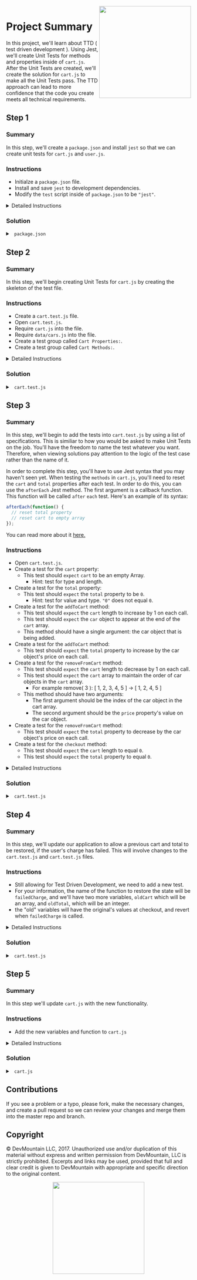 <img src="https://devmounta.in/img/logowhiteblue.png" width="250" align="right">

# Project Summary

In this project, we'll learn about TTD ( test driven development ). Using Jest, we'll create Unit Tests for methods and properties inside of `cart.js`. After the Unit Tests are created, we'll create the solution for `cart.js` to make all the Unit Tests pass. The TTD approach can lead to more confidence that the code you create meets all technical requirements.

## Step 1

### Summary

In this step, we'll create a `package.json` and install `jest` so that we can create unit tests for `cart.js` and `user.js`.

### Instructions

* Initialze a `package.json` file.
* Install and save `jest` to development dependencies.
* Modify the `test` script inside of `package.json` to be `"jest"`.

<details>

<summary> Detailed Instructions </summary>

<br />

Let's begin by initialzing a `package.json` file using `npm`. In a terminal, we can run the command `npm init -y` to get a `package.json` file with all the default values. Once a `package.json` file is created, we can install and save `jest` into our project. We'll want to save `jest` as a development dependency. Using `npm` in a terminal, we can run `npm install --save-dev jest` to install and save it. 

Lastly, we'll just need to update the `test` script in `package.json` to be `"jest"`. This will allow us to run `npm test` in a terminal.

</details>

### Solution

<details>

<summary> <code> package.json </code> </summary>

```js
{
  "name": "unit-testing-afternoon",
  "version": "1.0.0",
  "description": "Unit Testing - Day 1 - Jest",
  "main": "index.js",
  "scripts": {
    "test": "jest"
  },
  "repository": {
    "type": "git",
    "url": "git+https://github.com/DevMountain/unit-testing-afternoon.git"
  },
  "keywords": [],
  "author": "",
  "license": "ISC",
  "bugs": {
    "url": "https://github.com/DevMountain/unit-testing-afternoon/issues"
  },
  "homepage": "https://github.com/DevMountain/unit-testing-afternoon#readme",
  "devDependencies": {
    "jest": "^21.1.0"
  }
}
```

</details>

## Step 2

### Summary

In this step, we'll begin creating Unit Tests for `cart.js` by creating the skeleton of the test file.

### Instructions

* Create a `cart.test.js` file.
* Open `cart.test.js`.
* Require `cart.js` into the file.
* Require `data/cars.js` into the file.
* Create a test group called `Cart Properties:`.
* Create a test group called `Cart Methods:`.

<details>

<summary> Detailed Instructions </summary>

<br />

Let's begin by creating a `cart.test.js` file at the root level of the project. This is where we'll write all the tests for the `cart.js` file. We added a `.test` to the file extension so that Jest will be able to find this test file when executing. We could of also made a `__tests__` folder and stuck a JavaScript file in there. Now that we have a test file, let's require the module we want to test. We'll also want to require `data/cars.js` so we have the same dataset that `cart.js` is going to be working with.

```js
const cart = require('./cart');
const cars = require('./data/cars.js');
```

When we require `cart.js`, we gain access to all of its exported methods and properties. You can view how many methods and properties there are by opening `cart.js`. We can group the test cases specifically for the two cart properties into a group called `Cart Properties:` and we can group the test caes specifically for the three methods into a group called `Cart Methods:`. In Jest, you can create test groups by using the `describe` keyword. The first `argument` for `describe` is the name of the group and the second `argument` is a callback function that holds all the test cases.

```js
const cart = require('./cart');
const cars = require('./data/cars.js');

describe('Cart Properties:', function() {

});

describe('Cart Methods:', function() {
  
});
```

</details>

### Solution

<details>

<summary> <code> cart.test.js </code> </summary>

```js
const cart = require('./cart');
const cars = require('./data/cars.js');

describe('Cart Properties:', function() {

});

describe('Cart Methods:', function() {
  
});
```

</details>

## Step 3

### Summary

In this step, we'll begin to add the tests into `cart.test.js` by using a list of specifications. This is similiar to how you would be asked to make Unit Tests on the job. You'll have the freedom to name the test whatever you want. Therefore, when viewing solutions pay attention to the logic of the test case rather than the name of it.

In order to complete this step, you'll have to use Jest syntax that you may haven't seen yet. When testing the `methods` in `cart.js`, you'll need to reset the `cart` and `total` properties after each test. In order to do this, you can use the `afterEach` Jest method. The first argument is a callback function. This function will be called `after` `each` test. Here's an example of its syntax:

```js
afterEach(function() {
  // reset total property
  // reset cart to empty array
});
```

You can read more about it <a href="https://facebook.github.io/jest/docs/en/api.html#aftereachfn">here.</a>

### Instructions

* Open `cart.test.js`.
* Create a test for the `cart` property:
  * This test should `expect` `cart` to be an empty Array.
    * Hint: test for type and length.
* Create a test for the `total` property: 
  * This test should `expect` the `total` property to be `0`.
    * Hint: test for value and type. `"0"` does not equal `0`.
* Create a test for the `addToCart` method:
  * This test should `expect` the `cart` length to increase by 1 on each call.
  * This test should `expect` the `car` object to appear at the end of the `cart` array.
  * This method should have a single argument: the car object that is being added.
* Create a test for the `addToCart` method:
  * This test should `expect` the `total` property to increase by the car object's price on each call.
* Create a test for the `removeFromCart` method:
  * This test should `expect` the `cart` length to decrease by 1 on each call.
  * This test should `expect` the `cart` array to maintain the order of car objects in the `cart` array.
    * For example remove( 3 ): [ 1, 2, 3, 4, 5 ] -> [ 1, 2, 4, 5 ]
  * This method should have two arguments:
    * The first argument should be the index of the car object in the cart array.
    * The second argument should be the `price` property's value on the car object.
* Create a test for the `removeFromCart` method:
  * This test should `expect` the `total` property to decrease by the car object's price on each call.
* Create a test for the `checkout` method:
  * This test should `expect` the `cart` length to equal `0`.
  * This test should `expect` the `total` property to equal `0`.

<details>

<summary> Detailed Instructions </summary>

<br />

Let's begin by opening `cart.test.js` and taking a look at the `Cart Properties:` test group. For our `cart` to function correctly, we'll need the `cart` property to be an Array. To begin writing a test in Jest, we use the keyword `test`. `test` takes two arguments. The first argument is the name of the test and the second argument is a callback function that gets called to execute the test. The value you provide in the first argument is what you'll see in the terminal when running `npm test`. 

```js
describe('Cart Properties:', function() {
  test('Cart should default to an empty array.', function() {

  });
});
```

Inside the callback function we can use the keyword `expect` to define a test case. In this example, we can combine expect with the `isArray` Array prototype. `isArray` will return true or false depending on if the argument is an Array or not.

```js
describe('Cart Properties:', function() {
  test('Cart should default to an empty array.', function() {
    // Will equal true or false
    expect( Array.isArray( cart.cart ) )
  });
});
```

We can then chain on a `.toEqual` to our `expect` and provide the value we are expecting. 

```js
describe('Cart Properties:', function() {
  test('Cart should default to an empty array.', function() {
    // Will equal true or false
    expect( Array.isArray( cart.cart ) ).toEqual( true );
  });
});
```

To complete this test, we'll also want to make sure the cart defaults to being empty. We can do this with another `expect` statement in combination with the `length` Array prototype. We'll want to `expect` it to equal `0`.

```js
describe('Cart Properties:', function() {
  test('Cart should default to an empty array.', function() {
    expect( Array.isArray( cart.cart ) ).toEqual( true );
    expect( cart.cart.length ).toEqual( 0 );
  });
});
```

Let's move on to the `total` property. For our cart to work correctly, total will need to be of type `number` and default to `0`. We can test both of these using one `expect` statement. When using `.toEqual` it will test for value and type. This means that `.toEqual( 0 )` and `.toEqual( '0' )` are not the same.

```js
describe('Cart Properties:', function() {
  test('Cart should default to an empty array.', function() {
    expect( Array.isArray( cart.cart ) ).toEqual( true );
    expect( cart.cart.length ).toEqual( 0 );
  });
  
  test('Total should default to 0.', function() {
    expect( cart.total ).toEqual( 0 );
  });
});
```

That's all we need to test the properties of `cart.js`. Let's move on to the `Cart Methods:` test group. This test group is the larger of the two, therefore in the code snippets to follow I'll only show the code for the `test` block. These test blocks should go inside the test group. You can double check your work by looking at the solution code.

Let's begin by adding an `afterEach` at the top of the test group. We need an `afterEach` to reset the value of the `cart` and `total` properties. If we didn't reset these values it could cause unexpected results in our test cases. I'll go into more detail on this later on. Using the explanation in this step's summary, we should end up with:

```js
afterEach(function() {
  cart.cart = [];
  cart.total = 0;
});
```

Let's move on to our first method: `addToCart`. To test this method, we'll want to make sure that when we add a car to the cart, it is being pushed to the end of the cart array. We'll also want to test that the length is increased only by one each time. So how do we test what a method does when executed in Jest? Well according to the specifications, when the `addToCart` method is called, the `cart` and `total` properties should update. Therefore, we can actually call the `addToCart` method and then create `expect` statements for `cart` and `total`. To follow the convention of Unit Testing, each test should be as small as possible, so let's separate the tests for `cart` and `total` into two different test blocks.

```js
test('addToCart() should add a car object to the cart array.', function() {
  cart.addToCart( cars[0] );
  cart.addToCart( cars[1] );

});

test('addToCart() should increase the total property.', function() {
  cart.addToCart( cars[0] );
  cart.addToCart( cars[8] );
  cart.addToCart( cars[2] );

});
```

You may wonder if the number of times I called `addToCart` matters or if the specific `cars[ # ]` matters. It only matters to an extent. In order to test that car objects are being `pushed` into the end of the array, we need at least two car objects to test that `cars[1]` will come after `cars[0]`. However, if you wanted to, you could add more. In order to test that the price is being updated based on `car.price` you could test that with at least two car objects. As for the `cars[ # ]` you can use any valid car object in `data/cars.js`. So try not to get caught up in asking why I called a method `x` times or why did I use `cars[ # ]`. The take away here is the logic of the `expect` statements.

Getting back on topic, let's add some `expect` statements for our first test block. So we want to test car objects are being `pushed` to the end of the array and we want to test that the length is only increasing by one. Knowing this we can `expect` that `cart.cart[0]` equals `cars[0]`, we can `expect` that `cart.cart[1]` equals `cars[1]`, and we can `expect` that `cart.length` equals `2`.

```js
test('addToCart() should add a car object to the cart array.', function() {
  cart.addToCart( cars[0] );
  cart.addToCart( cars[1] );

  expect( cart.cart.length ).toEqual( 2 );
  expect( cart.cart[0] ).toEqual( cars[0] );
  expect( cart.cart[1] ).toEqual( cars[1] );
});
```

Let's move on to our second test block. We are calling `addToCart` three times with `cars[0]`, `cars[8]`, and `cars[2]`. If our total is suppose to update based on a car object's `price` property, we should then `expect` `total` to equal the sum of `cars[0].price`, `cars[8].price`, and `cars[2].price`.

```js
test('addToCart() should increase the total property.', function() {
  cart.addToCart( cars[0] );
  cart.addToCart( cars[8] );
  cart.addToCart( cars[2] );

  expect( cart.total ).toEqual( cars[0].price + cars[8].price + cars[2].price );
});
```

Let's move on to our next method: `removeFromCart`. This is essentially the inverse of `addToCart`. We'll still need two tests, we'll still need to test the order of the `cart` array, and we'll still need to test the `total` property being updated. 

```js
test('removeFromCart() should remove a car object from the cart array.', function() {
  cart.addToCart( cars[0] );
  cart.addToCart( cars[1] );
  cart.addToCart( cars[2] );

  cart.removeFromCart( 1, cars[1].price );

});

test('removeFromCart() should decrease the total property.', function() {
  cart.addToCart( cars[0] );
  cart.addToCart( cars[8] );
  cart.addToCart( cars[2] );

  cart.removeFromCart( 0, cars[0].price );
  cart.removeFromCart( 1, cars[2].price );

});
```

Let's take a second to break down what's happening in the arguments of `removeFromCart`. The first argument is the index of the car as it appears in the cart. This allows us to quickly `splice` it out of the `cart` array. The second argument is the car object's `price` property. This allows us to quickly decrease the total by the price. This will lead to a very simple method when it comes time to code it.

In our first test block, we are calling `addToCart` three times with `cars[0]`, `cars[1]`, and `cars[2]`. We then remove `cars[1]` or in other words the middle of the Array. This means we should `expect` `cart.cart[0]` equals `cars[0]`, we should `expect` `cart.cart[1]` equals `cars[2]`, and we should `expect` `cart.length` equals `2`.

```js
test('removeFromCart() should remove a car object from the cart array.', function() {
  cart.addToCart( cars[0] );
  cart.addToCart( cars[1] );
  cart.addToCart( cars[2] );

  cart.removeFromCart( 1, cars[1].price );

  expect( cart.cart.length ).toEqual( 2 );
  expect( cart.cart[0] ).toEqual( cars[0] );
  expect( cart.cart[1] ).toEqual( cars[2] );
});
```

Now let's test that the `total` is being decreased correctly. In our second test block, we are calling `addToCart` three times with `cars[0]`, `cars[8]`, and `cars[2]`. We then remove `cars[0]` and `cars[2]`. This means that there is only one car in the `cart` array. This means we should `expect` `total` equals `cars[8].price`.

```js
test('removeFromCart() should decrease the total property.', function() {
  cart.addToCart( cars[0] );
  cart.addToCart( cars[8] );
  cart.addToCart( cars[2] );

  cart.removeFromCart( 0, cars[0].price );
  cart.removeFromCart( 1, cars[2].price );

  expect( cart.total ).toEqual( cars[8].price );
});
```

Let's move on to our last method: `checkout`. This method should be pretty easy to test. All we need to do here is add a random number of cars to our cart and then call the `checkout` method. We can then `expect` `cart` equals an empty array and we can then `expect` `total` equals `0`.

```js
test('checkout() shoud empty the cart array and set total to 0.', function() {
  cart.addToCart( cars[0] );
  cart.addToCart( cars[1] );
  cart.addToCart( cars[2] );
  cart.addToCart( cars[3] );

  cart.checkout();

  expect( cart.cart.length ).toEqual( 0 );
  expect( cart.total ).toEqual( 0 );
});
```

</details>

### Solution

<details>

<summary> <code> cart.test.js </code> </summary>

```js
const cart = require('./cart');
const cars = require('./data/cars');

describe('Cart Properties:', function() {
  test('Cart should default to an empty array.', function() {
    expect( Array.isArray( cart.cart ) ).toEqual( true );
    expect( cart.cart.length ).toEqual( 0 );
  });
  
  test('Total should default to 0.', function() {
    expect( cart.total ).toEqual( 0 );
  });
});


describe('Cart Methods:', function() {
  afterEach(function() {
    cart.cart = [];
    cart.total = 0;
  });

  test('addToCart() should add a car object to the cart array.', function() {
    cart.addToCart( cars[0] );
    cart.addToCart( cars[1] );

    expect( cart.cart.length ).toEqual( 2 );
    expect( cart.cart[0] ).toEqual( cars[0] );
    expect( cart.cart[1] ).toEqual( cars[1] );
  });

  test('addToCart() should increase the total property.', function() {
    cart.addToCart( cars[0] );
    cart.addToCart( cars[8] );
    cart.addToCart( cars[2] );

    expect( cart.total ).toEqual( cars[0].price + cars[8].price + cars[2].price );
  });
  
  test('removeFromCart() should remove a car object from the cart array.', function() {
    cart.addToCart( cars[0] );
    cart.addToCart( cars[1] );
    cart.addToCart( cars[2] );
  
    cart.removeFromCart( 1, cars[1].price );
  
    expect( cart.cart.length ).toEqual( 2 );
    expect( cart.cart[0] ).toEqual( cars[0] );
    expect( cart.cart[1] ).toEqual( cars[2] );
  });

  test('removeFromCart() should decrease the total property.', function() {
    cart.addToCart( cars[0] );
    cart.addToCart( cars[8] );
    cart.addToCart( cars[2] );

    cart.removeFromCart( 0, cars[0].price );
    cart.removeFromCart( 1, cars[2].price );

    expect( cart.total ).toEqual( cars[8].price );
  });

  test('checkout() shoud empty the cart array and set total to 0.', function() {
    cart.addToCart( cars[0] );
    cart.addToCart( cars[1] );
    cart.addToCart( cars[2] );
    cart.addToCart( cars[3] );

    cart.checkout();

    expect( cart.cart.length ).toEqual( 0 );
    expect( cart.total ).toEqual( 0 );
  });
});
```

</details>

## Step 4

### Summary

In this step, we'll update our application to allow a previous cart and total to be restored, if the user's charge has failed.  This will involve changes to the `cart.test.js` and `cart.test.js` files.

### Instructions

* Still allowing for Test Driven Development, we need to add a new test.
* For your information, the name of the function to restore the state will be `failedCharge`, and we'll have two more variables, `oldCart` which will be an array, and `oldTotal`, which will be an integer.
* the "old" variables will have the original's values at checkout, and revert when `failedCharge` is called.

<details>

<summary> Detailed Instructions</summary>

<br />

We need to test that after the checkout happens, `oldCart` is set to the original value of `cart` before `cart` is reset to empty, and that `oldTotal` is set to the original value of `total` before it is set to zero.

```js
    test('checkout() should copy the cart array and total to the oldCart and oldTotal.', function () {
        cart.addToCart(cars[0]);
        cart.addToCart(cars[1]);
        cart.addToCart(cars[2]);
        cart.addToCart(cars[3]);

        cart.checkout();

        expect(cart.oldCart.length).toEqual(4);
        expect(cart.oldCart[0]).toEqual(cars[0]);
        expect(cart.oldTotal).toEqual(cars[0].price + cars[1].price + cars[2].price + cars[3].price);
    });
```

Then, when `failedCharge` is called, it will transfer the values of `oldCart` and `oldTotal` to `cart` and `total`, and empty and zero out `oldCart` and `oldTotal`.

```js
    test('failedCharge() will set cart and total equal to oldCart and oldTotal.', function () {
        cart.oldCart.push(cars[0]);
        cart.oldCart.push(cars[1]);
        cart.oldCart.push(cars[2]);
        cart.oldCart.push(cars[3]);
        cart.oldTotal = cars[0].price + cars[1].price + cars[2].price + cars[3].price;

        cart.failedCharge();

        expect(cart.cart.length).toEqual(4);
        expect(cart.cart[0]).toEqual(cars[0]);
        expect(cart.total).toEqual(cars[0].price + cars[1].price + cars[2].price + cars[3].price);
    });

    test('failedCharge() will empty the oldCart and oldTotal.', () => {
        cart.oldCart.push(cars[0]);
        cart.oldCart.push(cars[1]);
        cart.oldCart.push(cars[2]);
        cart.oldCart.push(cars[3]);
        cart.oldTotal = cars[0].price + cars[1].price + cars[2].price + cars[3].price;

        cart.failedCharge();

        expect(cart.oldCart.length).toEqual(0);
        expect(cart.oldTotal).toEqual(0);
    });
```

Don't forget to update your `Cart Properties:` tests, as well as the `AfterEach` procedures to accommodate the new functionality.
All of these changes will occurr in `cart.test.js`.

```js
    test('oldCart should default to an empty array.', function () {
        expect(Array.isArray(cart.oldCart)).toEqual(true);
        expect(cart.oldCart).toEqual([]);
        expect(cart.oldCart.length).toEqual(0);
    });

    test('oldTotal should default to 0.', function () {
        expect(cart.oldTotal).toEqual(0);
    });
```

```js
  describe('Cart Methods:', function () {
    afterEach(function () {
        cart.cart = [];
        cart.total = 0;
        cart.oldCart = [];
        cart.total = 0;
    });
```

</details>

### Solution

<details>

<summary> <code> cart.test.js </code> </summary>

```js
const cart = require('./cart');
const cars = require('./data/cars');

describe('Cart Properties:', function () {
    test('Cart should default to an empty array.', function () {
        expect(Array.isArray(cart.cart)).toEqual(true);
        expect(cart.cart).toEqual([]);
        expect(cart.cart.length).toEqual(0);
    });

    test('Total should default to 0.', function () {
        expect(cart.total).toEqual(0);
    });
    
    test('oldCart should default to an empty array.', function () {
        expect(Array.isArray(cart.oldCart)).toEqual(true);
        expect(cart.oldCart).toEqual([]);
        expect(cart.oldCart.length).toEqual(0);
    });

    test('oldTotal should default to 0.', function () {
        expect(cart.oldTotal).toEqual(0);
    });
});


describe('Cart Methods:', function () {
    afterEach(function () {
        cart.cart = [];
        cart.total = 0;
        cart.oldCart = [];
        cart.total = 0;
    });

    test('addToCart() should add a car object to the cart array.', function () {
        cart.addToCart(cars[0]);
        cart.addToCart(cars[1]);

        expect(cart.cart.length).toEqual(2);
        expect(cart.cart[0]).toEqual(cars[0]);
        expect(cart.cart[1]).toEqual(cars[1]);
    });

    test('addToCart() should increase the total property.', function () {
        cart.addToCart(cars[0]);
        cart.addToCart(cars[8]);
        cart.addToCart(cars[2]);

        expect(cart.total).toEqual(cars[0].price + cars[8].price + cars[2].price);
    });

    test('removeFromCart() should remove a car object from the cart array.', function () {
        cart.addToCart(cars[0]);
        cart.addToCart(cars[1]);
        cart.addToCart(cars[2]);

        cart.removeFromCart(1, cars[1].price);

        expect(cart.cart.length).toEqual(2);
        expect(cart.cart[0]).toEqual(cars[0]);
        expect(cart.cart[1]).toEqual(cars[2]);
    });

    test('removeFromCart() should decrease the total property.', function () {
        cart.addToCart(cars[0]);
        cart.addToCart(cars[8]);
        cart.addToCart(cars[2]);

        cart.removeFromCart(0, cars[0].price);
        cart.removeFromCart(1, cars[2].price);

        expect(cart.total).toEqual(cars[8].price);
    });

    test('checkout() should empty the cart array and set total to 0.', function () {
        cart.addToCart(cars[0]);
        cart.addToCart(cars[1]);
        cart.addToCart(cars[2]);
        cart.addToCart(cars[3]);

        cart.checkout();

        expect(cart.cart.length).toEqual(0);
        expect(cart.total).toEqual(0);
    });

    test('checkout() should copy the cart array and total to the oldCart and oldTotal.', function () {
        cart.addToCart(cars[0]);
        cart.addToCart(cars[1]);
        cart.addToCart(cars[2]);
        cart.addToCart(cars[3]);

        cart.checkout();

        expect(cart.oldCart.length).toEqual(4);
        expect(cart.oldCart[0]).toEqual(cars[0]);
        expect(cart.oldTotal).toEqual(cars[0].price + cars[1].price + cars[2].price + cars[3].price);
    });

    test('failedCharge() will set cart and total equal to oldCart and oldTotal.', function () {
        cart.oldCart.push(cars[0]);
        cart.oldCart.push(cars[1]);
        cart.oldCart.push(cars[2]);
        cart.oldCart.push(cars[3]);
        cart.oldTotal = cars[0].price + cars[1].price + cars[2].price + cars[3].price;

        cart.failedCharge();

        expect(cart.cart.length).toEqual(4);
        expect(cart.cart[0]).toEqual(cars[0]);
        expect(cart.total).toEqual(cars[0].price + cars[1].price + cars[2].price + cars[3].price);
    });

    test('failedCharge() will empty the oldCart and oldTotal.', () => {
        cart.oldCart.push(cars[0]);
        cart.oldCart.push(cars[1]);
        cart.oldCart.push(cars[2]);
        cart.oldCart.push(cars[3]);
        cart.oldTotal = cars[0].price + cars[1].price + cars[2].price + cars[3].price;

        cart.failedCharge();

        expect(cart.oldCart.length).toEqual(0);
        expect(cart.oldTotal).toEqual(0);
    });

});

```

</details>

## Step 5

### Summary

In this step we'll update `cart.js` with the new functionality.

### Instructions

* Add the new variables and function to `cart.js`

<details>

<summary> Detailed Instructions </summary>

<br />

First open `cart.js` and add in the `oldCart` and `oldTotal` variables right after the `cart` and `total` variables.  Make sure to default them to match respectively.

```js
  cart: [],
  total: 0,
  oldCart: [],
  oldTotal: 0,
```

Now we need to update the `checkout()` function to copy `cart` and `total` to `oldCart` and `oldTotal` before resetting the originals.

```js
  checkout: function() {
    this.oldCart = this.cart;
    this.oldTotal = this.total;
    this.cart = [];
    this.total = 0;
  }
```

Lastly, create the `failedCharge()` function to copy `oldCart` and `oldTotal` back to `cart` and `total` before resetting them back to default.

```js
  failedCharge: function() {
    this.cart = this.oldCart;
    this.total = this.oldTotal;
    this.oldCart = [];
    this.oldTotal = 0;
  }
```

</details>

### Solution

<details>

<summary> <code> cart.js </code> </summary>

```js
const cars = require('./data/cars');

module.exports = {
  cart: [],
  total: 0,
  oldCart: [],
  oldTotal: 0,

  addToCart: function( car ) {
    this.cart.push( car );
    this.total += car.price;
  },

  removeFromCart: function( index, price ) {
    this.cart.splice( index, 1 );
    this.total -= price;
  },

  checkout: function() {
    this.oldCart = this.cart;
    this.oldTotal = this.total;
    this.cart = [];
    this.total = 0;
  },

  failedCharge: function() {
    this.cart = this.oldCart;
    this.total = this.oldTotal;
    this.oldCart = [];
    this.oldTotal = 0;
  }
};
```

</details>


## Contributions

If you see a problem or a typo, please fork, make the necessary changes, and create a pull request so we can review your changes and merge them into the master repo and branch.

## Copyright

© DevMountain LLC, 2017. Unauthorized use and/or duplication of this material without express and written permission from DevMountain, LLC is strictly prohibited. Excerpts and links may be used, provided that full and clear credit is given to DevMountain with appropriate and specific direction to the original content.

<p align="center">
<img src="https://devmounta.in/img/logowhiteblue.png" width="250">
</p>